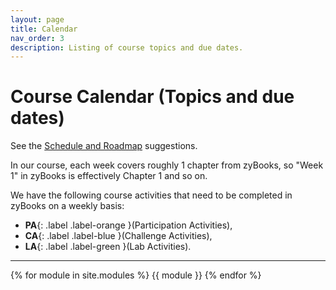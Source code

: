 ```yaml
---
layout: page
title: Calendar
nav_order: 3
description: Listing of course topics and due dates.
---
```


# Course Calendar (Topics and due dates)

See the [Schedule and Roadmap]({{site.url}}/{{site.baseurl}}/success/#time-management-and-scheduling) suggestions. 

In our course, each week covers roughly 1 chapter from zyBooks, so "Week 1" in zyBooks is effectively Chapter 1 and so on.

We have the following course activities that need to be completed in zyBooks on a weekly basis: 
* **PA**{: .label .label-orange }(Participation Activities), 
* **CA**{: .label .label-blue }(Challenge Activities), 
* **LA**{: .label .label-green }(Lab Activities).

<!--
To make sure that you get started with the labs, we have **LA Checkpoints**{: .label .label-green }, which you will need to submit right after the labs.
See more information in the [respective FAQ explanation]({{site.url}}/{{site.baseurl}}/faq#what-is-the-lab-checkpoint-score-in-gradebook).

Additionally, at the end of each week, you are asked to reflect on your learning journey that week and submit a **Reflection** linked on Gauchospace.

All due times in our class are at **10PM Pacific time (22:00)**.

[View the Roadmap]({{ site.url }}{{ site.baseurl }}/success#roadmap){: .btn .btn-blue }

## Weekly Due Dates

| Week | **PA**{: .label .label-orange} (Mon) | **CA**{: .label .label-blue} (Tue) | **LA**{: .label .label-green} (Wed) | **LA Chkpt**{: .label .label-green} | **📝**{: .label .label-yellow} (Sun) | 
|--- |--- |--- |--- |--- | 
| [Week 1](#week-1) | Apr 4 | Apr 5 | Apr 6 | Apr 7 | Apr 3<sup>\*</sup> |
| [Week 2](#week-2) | Apr 4 | Apr 5 | Apr 6 | Apr 7 | Apr 10 |
| [Week 3](#week-3) | Apr 11 | Apr 12 | Apr 13 | Apr 14 | Apr 17 |
| [Week 4](#week-4) | Apr 18 | Apr 19 | Apr 20 | Apr 21 | Apr 24 |
| [Week 5](#week-5) | Apr 25 | Apr 26 | Apr 27 | Apr 28 | May 1 |
| [Week 6](#week-6) | May 2 | May 3 | May 4 | May 5 | May 8 |
| [Week 7](#week-7) | May 9 | May 10 | May 11 | May 12 | May 15 |
| [Week 8](#week-8) | May 16 | May 17 | May 18 | May 19 | May 22 |
| [Week 9](#week-9) | May 23 | May 24 | May 25 | May 26 | May 29 |
| [Week 10](#week-10) | May 30 | - | June 1 | June 2 | - |

\* _During the first week, instead of the weekly reflection, you need to submit the **Welcome Survey** on Gauchospace._

-->

 -----


<!--[Jump to the current week]({{ site.url }}{{ site.baseurl }}/calendar#week-1){: .btn .btn-blue }-->
{% for module in site.modules %}
{{ module }}
{% endfor %}
